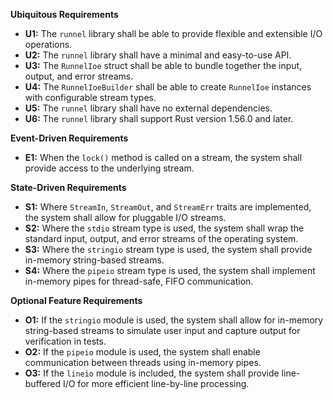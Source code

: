 **Ubiquitous Requirements**

*   **U1:** The `runnel` library shall be able to provide flexible and extensible I/O operations.
*   **U2:** The `runnel` library shall have a minimal and easy-to-use API.
*   **U3:** The `RunnelIoe` struct shall be able to bundle together the input, output, and error streams.
*   **U4:** The `RunnelIoeBuilder` shall be able to create `RunnelIoe` instances with configurable stream types.
*   **U5:** The `runnel` library shall have no external dependencies.
*   **U6:** The `runnel` library shall support Rust version 1.56.0 and later.

**Event-Driven Requirements**

*   **E1:** When the `lock()` method is called on a stream, the system shall provide access to the underlying stream.

**State-Driven Requirements**

*   **S1:** Where `StreamIn`, `StreamOut`, and `StreamErr` traits are implemented, the system shall allow for pluggable I/O streams.
*   **S2:** Where the `stdio` stream type is used, the system shall wrap the standard input, output, and error streams of the operating system.
*   **S3:** Where the `stringio` stream type is used, the system shall provide in-memory string-based streams.
*   **S4:** Where the `pipeio` stream type is used, the system shall implement in-memory pipes for thread-safe, FIFO communication.

**Optional Feature Requirements**

*   **O1:** If the `stringio` module is used, the system shall allow for in-memory string-based streams to simulate user input and capture output for verification in tests.
*   **O2:** If the `pipeio` module is used, the system shall enable communication between threads using in-memory pipes.
*   **O3:** If the `lineio` module is included, the system shall provide line-buffered I/O for more efficient line-by-line processing.
